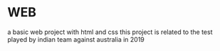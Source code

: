 # WEB
a basic web project with html and css
this project is related to the test played by indian team against australia in 2019
